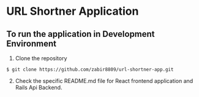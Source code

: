 # URL Shortner Application

## To run the application in Development Environment
1. Clone the repository
```
$ git clone https://github.com/zabir8809/url-shortner-app.git
```
2. Check the specific README.md file for React frontend application and Rails Api Backend.